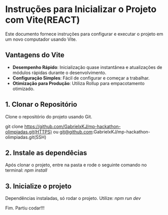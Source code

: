 # Instruções para Inicializar o Projeto com Vite(REACT)

Este documento fornece instruções para configurar e executar o projeto em um novo computador usando Vite.

## Vantagens do Vite

- **Desempenho Rápido**: Inicialização quase instantânea e atualizações de módulos rápidas durante o desenvolvimento.
- **Configuração Simples**: Fácil de configurar e começar a trabalhar.
- **Otimização para Produção**: Utiliza Rollup para empacotamento otimizado.

## 1. Clonar o Repositório

Clone o repositório do projeto usando Git. 

git clone https://github.com/GabrielxKJ/mp-hackathon-olimpiadas.git(HTTPS)
ou
git@github.com:GabrielxKJ/mp-hackathon-olimpiadas.git(SSH)

## 2. Instale as dependêcias

Após clonar o projeto, entre na pasta e rode o seguinte comando no terminal:
 *npm install*

## 3. Inicialize o projeto

Dependências instaladas, só rodar o projeto.
Utilize: *npm run dev*

Fim. Partiu codar!!!